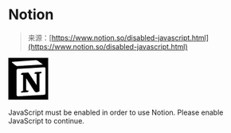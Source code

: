<!--yml
category: 未分类
date: 2024-05-27 14:55:41
-->

# Notion

> 来源：[https://www.notion.so/disabled-javascript.html](https://www.notion.so/disabled-javascript.html)

![Notion](img/36e982fe885a1fd0cf2893e05bf05efa.png)

JavaScript must be enabled in order to use Notion.
Please enable JavaScript to continue.